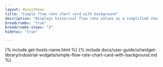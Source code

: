```yaml
---
layout: docwithnav
title: "Simple flow rate chart card with background"
description: "Displays historical flow rate values as a simplified chart with background. Optionally may display the corresponding latest flow rate value."
breadcrumbs: "true"
breadcrumbs-steps: "2"
hidetoc: "true"

---
```

{% include get-hosts-name.html %}
{% include docs/user-guide/ui/widget-library/industrial-widgets/simple-flow-rate-chart-card-with-background.md %}
